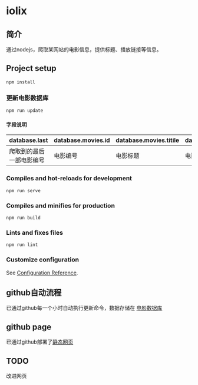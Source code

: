 # iolix

## 简介

通过nodejs，爬取某网站的电影信息，提供标题、播放链接等信息。

## Project setup
```
npm install
```

### 更新电影数据库
```
npm run update
```

#### 字段说明

| database.last            | database.movies.id | database.movies.titile | database.movies.imageurl   | database.movies.url |
| ------------------------ | ------------------ | ---------------------- | -------------------------- | ------------------- |
| 爬取到的最后一部电影编号 | 电影编号       | 电影标题           | 电影海报图片（来源：豆瓣） | 可播放的电影链接 |

### Compiles and hot-reloads for development
```
npm run serve
```

### Compiles and minifies for production
```
npm run build
```

### Lints and fixes files
```
npm run lint
```

### Customize configuration
See [Configuration Reference](https://cli.vuejs.org/config/).

## github自动流程

已通过github每一个小时自动执行更新命令，数据存储在 [电影数据库](https://raw.githubusercontent.com/typenoob/iolix/master/db.json)

## github page

已通过github部署了[静态网页](http://blog.coyote.gq/iolix)

## TODO

改进网页
